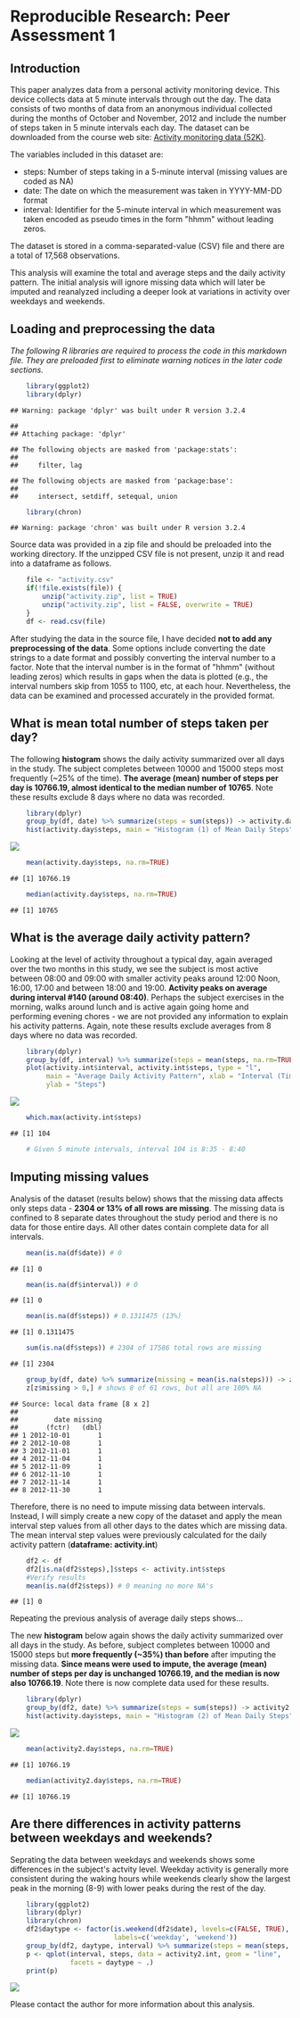 # Reproducible Research: Peer Assessment 1

## Introduction

This paper analyzes data from a personal activity monitoring device. This device collects data at 5 minute intervals through out the day. The data consists of two months of data from an anonymous individual collected during the months of October and November, 2012 and include the number of steps taken in 5 minute intervals each day.  The dataset can be downloaded from the course web site: [Activity monitoring data (52K)](https://d396qusza40orc.cloudfront.net/repdata%2Fdata%2Factivity.zip).

The variables included in this dataset are:

* steps: Number of steps taking in a 5-minute interval (missing values are coded as NA)
* date: The date on which the measurement was taken in YYYY-MM-DD format
* interval: Identifier for the 5-minute interval in which measurement was taken encoded as pseudo times in the form "hhmm" without leading zeros.

The dataset is stored in a comma-separated-value (CSV) file and there are a total of 17,568 observations.

This analysis will examine the total and average steps and the daily activity pattern. The initial analysis will ignore missing data which will later be imputed and reanalyzed including a deeper look at variations in activity over weekdays and weekends.

## Loading and preprocessing the data

*The following R libraries are required to process the code in this markdown file. They are preloaded first to eliminate warning notices in the later code sections.*


```r
    library(ggplot2)
    library(dplyr)
```

```
## Warning: package 'dplyr' was built under R version 3.2.4
```

```
## 
## Attaching package: 'dplyr'
```

```
## The following objects are masked from 'package:stats':
## 
##     filter, lag
```

```
## The following objects are masked from 'package:base':
## 
##     intersect, setdiff, setequal, union
```

```r
    library(chron)
```

```
## Warning: package 'chron' was built under R version 3.2.4
```

Source data was provided in a zip file and should be preloaded into the working directory. If the unzipped CSV file is not present, unzip it and read into a dataframe as follows.


```r
    file <- "activity.csv"
    if(!file.exists(file)) {
        unzip("activity.zip", list = TRUE)
        unzip("activity.zip", list = FALSE, overwrite = TRUE) 
    }
    df <- read.csv(file)
```

After studying the data in the source file, I have decided **not to add any preprocessing of the data**. Some options include converting the date strings to a date format and possibly converting the interval number to a factor. Note that the interval number is in the format of "hhmm" (without leading zeros) which results in gaps when the data is plotted (e.g., the interval numbers skip from 1055 to 1100, etc, at each hour. Nevertheless, the data can be examined and processed accurately in the provided format.

## What is mean total number of steps taken per day? 

The following **histogram** shows the daily activity summarized over all days in the study. The subject completes between 10000 and 15000 steps most frequently (~25% of the time). **The average (mean) number of steps per day is 10766.19, almost identical to the median number of 10765**.  Note these results exclude 8 days where no data was recorded.


```r
    library(dplyr)
    group_by(df, date) %>% summarize(steps = sum(steps)) -> activity.day
    hist(activity.day$steps, main = "Histogram (1) of Mean Daily Steps", xlab = "Steps")
```

![](PA1_template_files/figure-html/unnamed-chunk-3-1.png)

```r
    mean(activity.day$steps, na.rm=TRUE)
```

```
## [1] 10766.19
```

```r
    median(activity.day$steps, na.rm=TRUE)
```

```
## [1] 10765
```

## What is the average daily activity pattern?

Looking at the level of activity throughout a typical day, again averaged over the two months in this study, we see the subject is most active between 08:00 and 09:00 with smaller activity peaks around 12:00 Noon, 16:00, 17:00 and between 18:00 and 19:00. **Activity peaks on average during interval #140 (around 08:40)**. Perhaps the subject exercises in the morning, walks around lunch and is active again going home and performing evening chores - we are not provided any information to explain his activity patterns. Again, note these results exclude averages from 8 days where no data was recorded.
    

```r
    library(dplyr)
    group_by(df, interval) %>% summarize(steps = mean(steps, na.rm=TRUE)) -> activity.int
    plot(activity.int$interval, activity.int$steps, type = "l",
         main = "Average Daily Activity Pattern", xlab = "Interval (Time of Day)",
         ylab = "Steps")
```

![](PA1_template_files/figure-html/unnamed-chunk-4-1.png)

```r
    which.max(activity.int$steps)
```

```
## [1] 104
```

```r
    # Given 5 minute intervals, interval 104 is 8:35 - 8:40
```

## Imputing missing values

Analysis of the dataset (results below) shows that the missing data affects only steps data - **2304 or 13% of all rows are missing**. The missing data is confined to 8 separate dates throughout the study period and there is no data for those entire days. All other dates contain complete data for all intervals.


```r
    mean(is.na(df$date)) # 0
```

```
## [1] 0
```

```r
    mean(is.na(df$interval)) # 0
```

```
## [1] 0
```

```r
    mean(is.na(df$steps)) # 0.1311475 (13%)
```

```
## [1] 0.1311475
```

```r
    sum(is.na(df$steps)) # 2304 of 17586 total rows are missing
```

```
## [1] 2304
```

```r
    group_by(df, date) %>% summarize(missing = mean(is.na(steps))) -> z
    z[z$missing > 0,] # shows 8 of 61 rows, but all are 100% NA
```

```
## Source: local data frame [8 x 2]
## 
##         date missing
##       (fctr)   (dbl)
## 1 2012-10-01       1
## 2 2012-10-08       1
## 3 2012-11-01       1
## 4 2012-11-04       1
## 5 2012-11-09       1
## 6 2012-11-10       1
## 7 2012-11-14       1
## 8 2012-11-30       1
```

Therefore, there is no need to impute missing data between intervals. Instead, I will simply create a new copy of the dataset and apply the mean interval step values from all other days to the dates which are missing data. The mean interval step values were previously calculated for the daily activity pattern (**dataframe: activity.int**)


```r
    df2 <- df
    df2[is.na(df2$steps),]$steps <- activity.int$steps
    #Verify results
    mean(is.na(df2$steps)) # 0 meaning no more NA's
```

```
## [1] 0
```

Repeating the previous analysis of average daily steps shows...

The new **histogram** below again shows the daily activity summarized over all days in the study. As before, subject completes between 10000 and 15000 steps but **more frequently (~35%) than before** after imputing the missing data. **Since means were used to impute, the average (mean) number of steps per day is unchanged 10766.19, and the  median is now also 10766.19**. Note there is now complete data used for these results.


```r
    library(dplyr)
    group_by(df2, date) %>% summarize(steps = sum(steps)) -> activity2.day
    hist(activity.day$steps, main = "Histogram (2) of Mean Daily Steps", xlab = "Steps")
```

![](PA1_template_files/figure-html/unnamed-chunk-7-1.png)

```r
    mean(activity2.day$steps, na.rm=TRUE)
```

```
## [1] 10766.19
```

```r
    median(activity2.day$steps, na.rm=TRUE)
```

```
## [1] 10766.19
```

## Are there differences in activity patterns between weekdays and weekends?

Seprating the data between weekdays and weekends shows some differences in the subject's actvity level. Weekday activity is generally more consistent during the waking hours while weekends clearly show the largest peak in the morning (8-9) with lower peaks during the rest of the day.
    

```r
    library(ggplot2)
    library(dplyr)
    library(chron)
    df2$daytype <- factor(is.weekend(df2$date), levels=c(FALSE, TRUE), 
                          labels=c('weekday', 'weekend'))
    group_by(df2, daytype, interval) %>% summarize(steps = mean(steps, na.rm=TRUE))-> activity2.int
    p <- qplot(interval, steps, data = activity2.int, geom = "line", 
               facets = daytype ~ .)
    print(p)
```

![](PA1_template_files/figure-html/unnamed-chunk-8-1.png)

Please contact the author for more information about this analysis.

